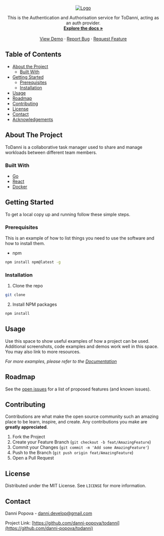 <!-- MARKDOWN LINKS & IMAGES -->
<!-- Edit these for each different repository -->
<!-- https://www.markdownguide.org/basic-syntax/#reference-style-links -->
[repo-url]: https://github.com/todanni/task-service
[issues-shield]: https://img.shields.io/github/issues/danni-popova/repo.svg?style=flat-square
[issues-url]: https://github.com/danni-popova/toDanni/issues
[license-shield]: https://img.shields.io/github/license/danni-popova/repo.svg?style=flat-square
[license-url]: https://github.com/danni-popova/toDanni/blob/master/LICENSE.txt
[linkedin-shield]: https://img.shields.io/badge/-LinkedIn-black.svg?style=flat-square&logo=linkedin&colorB=555
[linkedin-url]: https://www.linkedin.com/in/danni-popova-00a63b138/
[product-screenshot]: https://i.ibb.co/MRm9zFx/demo.png


<!-- PROJECT LOGO -->
<br />
<p align="center">
  <a href="https://github.com/danni-popova/todanni">
    <img src="https://i.imgur.com/HrJnOou.png" alt="Logo">
  </a>

  <p align="center">
    This is the Authentication and Authorisation service for ToDanni, acting as an auth provider. 
    <br />
    <a href="https://github.com/danni-popova/toDanni"><strong>Explore the docs »</strong></a>
    <br />
    <br />
    <a href="https://github.com/danni-popova/toDanni">View Demo</a>
    ·
    <a href="https://github.com/danni-popova/toDanni/issues">Report Bug</a>
    ·
    <a href="https://github.com/danni-popova/toDanni/issues">Request Feature</a>
  </p>
</p>

<!-- TABLE OF CONTENTS -->
## Table of Contents

* [About the Project](#about-the-project)
    * [Built With](#built-with)
* [Getting Started](#getting-started)
    * [Prerequisites](#prerequisites)
    * [Installation](#installation)
* [Usage](#usage)
* [Roadmap](#roadmap)
* [Contributing](#contributing)
* [License](#license)
* [Contact](#contact)
* [Acknowledgements](#acknowledgements)



<!-- ABOUT THE PROJECT -->
## About The Project
ToDanni is a collaborative task manager used to share and manage workloads between different team members.


### Built With

* [Go]()
* [React]()
* [Docker]()


<!-- GETTING STARTED -->
## Getting Started


To get a local copy up and running follow these simple steps.


### Prerequisites

This is an example of how to list things you need to use the software and how to install them.
* npm
```sh
npm install npm@latest -g
```

### Installation

1. Clone the repo
```sh
git clone 
```
2. Install NPM packages
```sh
npm install
```



<!-- USAGE EXAMPLES -->
## Usage

Use this space to show useful examples of how a project can be used. Additional screenshots, code examples and demos work well in this space. You may also link to more resources.

_For more examples, please refer to the [Documentation](https://documenter.getpostman.com/view/4194169/TVK77LqV)_



<!-- ROADMAP -->
## Roadmap

See the [open issues](https://github.com/danni-popova/todanni/issues) for a list of proposed features (and known issues).



<!-- CONTRIBUTING -->
## Contributing

Contributions are what make the open source community such an amazing place to be learn, inspire, and create. Any contributions you make are **greatly appreciated**.

1. Fork the Project
2. Create your Feature Branch (`git checkout -b feat/AmazingFeature`)
3. Commit your Changes (`git commit -m 'Add some AmazingFeature'`)
4. Push to the Branch (`git push origin feat/AmazingFeature`)
5. Open a Pull Request

<!-- LICENSE -->
## License

Distributed under the MIT License. See `LICENSE` for more information.


<!-- CONTACT -->
## Contact

Danni Popova -  danni.develop@gmail.com

Project Link: [https://github.com/danni-popova/todanni](https://github.com/danni-popova/todanni)

